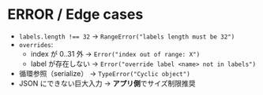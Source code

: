 # ERROR / Edge cases

- `labels.length !== 32` → `RangeError("labels length must be 32")`
- `overrides`:
  - index が 0..31 外 → `Error("index out of range: X")`
  - label が存在しない → `Error("override label <name> not in labels")`
- 循環参照（serialize） → `TypeError("Cyclic object")`
- JSON にできない巨大入力 → **アプリ側**でサイズ制限推奨
